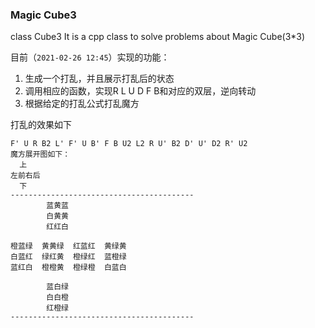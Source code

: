 ### Magic Cube3
class Cube3
It is a cpp class to solve problems about Magic Cube(3\*3)

目前（`2021-02-26 12:45`）实现的功能：

1. 生成一个打乱，并且展示打乱后的状态
2. 调用相应的函数，实现R L U D F B和对应的双层，逆向转动
3. 根据给定的打乱公式打乱魔方

打乱的效果如下
```
F' U R B2 L' F' U B' F B U2 L2 R U' B2 D' U' D2 R' U2 
魔方展开图如下：
  上
左前右后
  下
-----------------------------------------
        蓝黄蓝
        白黄黄
        红红白

橙蓝绿  黄黄绿  红蓝红  黄绿黄
白蓝红  绿红黄  橙绿红  蓝橙绿
蓝红白  橙橙黄  橙绿橙  白蓝白

        蓝白绿
        白白橙
        红橙绿
-----------------------------------------
```
